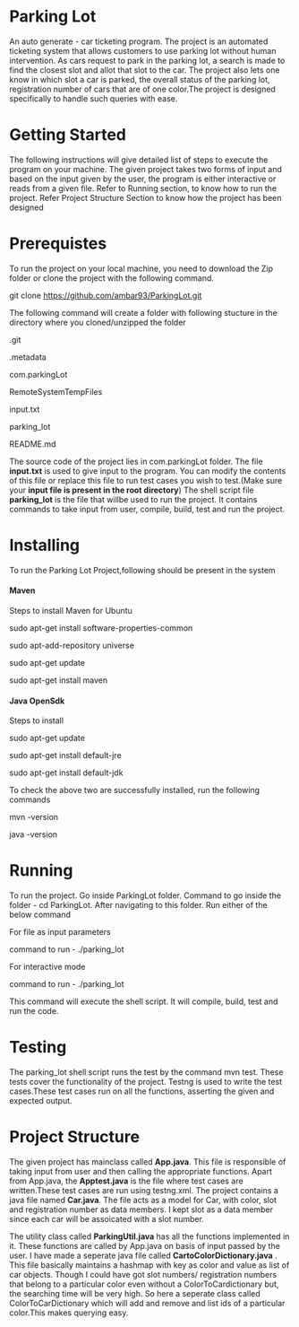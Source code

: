 # Parking Lot
  An auto generate - car ticketing program. The project is an automated ticketing system that allows customers to use parking lot without human intervention.
 As cars request to park in the parking lot, a search is made to find the closest slot and allot that slot to the car. 
The project also lets one know in which slot a car is parked, the overall status of the parking lot, registration number of cars that are of one color.The project is designed specifically to handle such queries with ease.

# Getting Started
The following instructions will give detailed list of steps to execute the program on your machine.
The given project takes two forms of input and based on the input given by the user, the program is either interactive or reads from a given file. Refer to Running section, to know how to run the project. Refer Project Structure Section to know how the project has been designed

# Prerequistes
To run the project on your local machine, you need to download the Zip folder or clone the project with the following command.

git clone https://github.com/ambar93/ParkingLot.git

The following command will create a folder with following stucture in the directory where you cloned/unzipped the folder

.git

.metadata

com.parkingLot

RemoteSystemTempFiles

input.txt

parking_lot

README.md

The source code of the project lies in com.parkingLot folder. The file **input.txt** is used to give input to the program. 
You can modify the contents of this file or replace this file to run test cases you wish to test.(Make sure your **input file is present in the root directory**)
The shell script file **parking_lot** is the file that willbe used to run the project. It contains commands to take input from user, compile, build, test and run the project.

# Installing 
To run the Parking Lot Project,following should be present in the system

#### Maven
Steps to install Maven for Ubuntu 

sudo apt-get install software-properties-common

sudo apt-add-repository universe

sudo apt-get update

sudo apt-get install maven

#### Java OpenSdk
Steps to install 

sudo apt-get update

sudo apt-get install default-jre

sudo apt-get install default-jdk

To check the above two are successfully installed, run the following commands

mvn -version

java -version

# Running
To run the project. Go inside ParkingLot folder. Command to go inside the folder - cd ParkingLot.
After navigating to this folder. Run either of the below command

For file as input parameters

command to run - ./parking_lot <your file name>

For interactive mode

command to run - ./parking_lot

This command will execute the shell script. It will compile, build, test and run the code.

# Testing 
The parking_lot shell script runs the test by the command mvn test. These tests cover the functionality of the project.
Testng is used to write the test cases.These test cases run on all the functions, asserting the given and expected 
output.

# Project Structure
The given project has mainclass called **App.java**. This file is responsible of taking input from user and then calling the appropriate functions. 
Apart from App.java, the **Apptest.java** is the file where test cases are written.These test cases are run using testng.xml. 
The project contains a java file named **Car.java**. The file acts as a model for Car, with color, slot and registration number as data members. 
I kept slot as a data member since each car will be assoicated with a slot number.

The utility class called **ParkingUtil.java** has all the functions implemented in it. These functions are called by App.java on basis of input passed by the user.
I have made a seperate java file called **CartoColorDictionary.java** . This file basically maintains a hashmap with key as color and value as list of car objects. 
Though I could have got slot numbers/ registration numbers that belong to a particular color even without a ColorToCardictionary but, the searching time will be very high. So here a seperate class called ColorToCarDictionary which will add and remove and list ids of a particular color.This makes querying easy.
